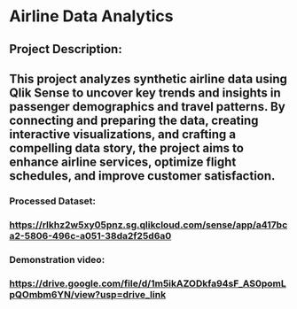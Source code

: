 # Airline Data Analytics
## Project Description:
## This project analyzes synthetic airline data using Qlik Sense to uncover key trends and insights in passenger demographics and travel patterns. By connecting and preparing the data, creating interactive visualizations, and crafting a compelling data story, the project aims to enhance airline services, optimize flight schedules, and improve customer satisfaction.


### Processed Dataset:
### https://rlkhz2w5xy05pnz.sg.qlikcloud.com/sense/app/a417bca2-5806-496c-a051-38da2f25d6a0

### Demonstration video: 
### https://drive.google.com/file/d/1m5ikAZODkfa94sF_AS0pomLpQOmbm6YN/view?usp=drive_link
